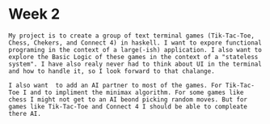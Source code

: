 # Week 2

	My project is to create a group of text terminal games (Tik-Tac-Toe, Chess, Chekers, and Connect 4) in haskell. I want to expore functional programing in the context of a large(-ish) application. I also want to explore the Basic Logic of these games in the context of a "stateless system". I have also realy never had to think about UI in the terminal and how to handle it, so I look forward to that chalange.

	I also want  to add an AI partner to most of the games. For Tik-Tac-Toe I and to impliment the minimax algorithm. For some games like chess I might not get to an AI beond picking random moves. But for games like Tik-Tac-Toe and Connect 4 I should be able to compleate there AI.


